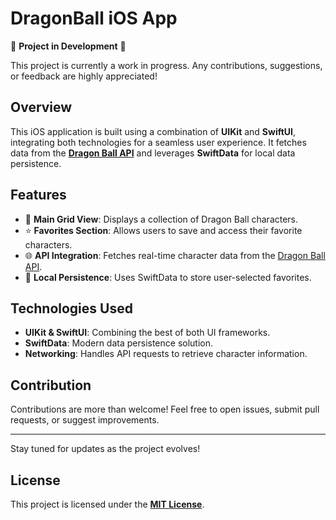 # DragonBall iOS App

🚧 **Project in Development** 🚧

This project is currently a work in progress. Any contributions, suggestions, or feedback are highly appreciated!

## Overview

This iOS application is built using a combination of **UIKit** and **SwiftUI**, integrating both technologies for a seamless user experience. It fetches data from the **[Dragon Ball API](https://web.dragonball-api.com)** and leverages **SwiftData** for local data persistence.

## Features

- 📌 **Main Grid View**: Displays a collection of Dragon Ball characters.
- ⭐ **Favorites Section**: Allows users to save and access their favorite characters.
- 🌐 **API Integration**: Fetches real-time character data from the [Dragon Ball API](https://web.dragonball-api.com).
- 💾 **Local Persistence**: Uses SwiftData to store user-selected favorites.

## Technologies Used

- **UIKit & SwiftUI**: Combining the best of both UI frameworks.
- **SwiftData**: Modern data persistence solution.
- **Networking**: Handles API requests to retrieve character information.

## Contribution

Contributions are more than welcome! Feel free to open issues, submit pull requests, or suggest improvements.

---

Stay tuned for updates as the project evolves!


## License

This project is licensed under the [**MIT License**](https://opensource.org/licenses/MIT).
